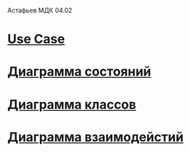 Астафьев МДК 04.02

# [Use Case](https://disk.yandex.ru/i/d1n6F0hSWK4DKw)
# [Диаграмма состояний](https://disk.yandex.ru/i/AbXOfQ7wX_v2AQ)
# [Диаграмма классов](https://disk.yandex.ru/i/DU7pS7fyJn_I1w)
# [Диаграмма взаимодейстий](https://disk.yandex.ru/i/i2WOsxvQ_sxvHA)

